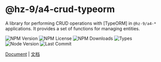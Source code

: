 # @hz-9/a4-crud-typeorm

A library for performing CRUD operations with [TypeORM] in `@hz-9/a4-*` applications. It provides a set of functions for managing entities.

![NPM Version][npm-version-url] ![NPM License][npm-license-url] ![NPM Downloads][npm-downloads-url] ![Types][types-url]
<br /> ![Node Version][node-version-url] ![Last Commit][last-commit-url]

[npm-version-url]: https://badgen.net/npm/v/@hz-9/a4-crud-typeorm
[npm-license-url]: https://badgen.net/npm/license/@hz-9/a4-crud-typeorm
[npm-downloads-url]: https://badgen.net/npm/dt/@hz-9/a4-crud-typeorm
[types-url]: https://badgen.net/npm/types/@hz-9/a4-crud-typeorm
[node-version-url]: https://badgen.net/npm/node/@hz-9/a4-crud-typeorm
[last-commit-url]: https://badgen.net/github/last-commit/hz-9/a4

[Document](https://hz-9.github.io/a4/guide/a4-crud-typeorm/) | [文档](https://hz-9.github.io/a4/zh-CN/guide/a4-crud-typeorm/)
